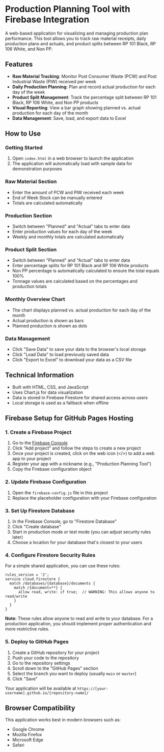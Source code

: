 # Production Planning Tool with Firebase Integration

A web-based application for visualizing and managing production plan performance. This tool allows you to track raw material receipts, daily production plans and actuals, and product splits between RP 101 Black, RP 106 White, and Non PP.

## Features

- **Raw Material Tracking**: Monitor Post Consumer Waste (PCW) and Post Industrial Waste (PIW) received per week
- **Daily Production Planning**: Plan and record actual production for each day of the week
- **Product Split Management**: Track the percentage split between RP 101 Black, RP 106 White, and Non PP products
- **Visual Reporting**: View a bar graph showing planned vs. actual production for each day of the month
- **Data Management**: Save, load, and export data to Excel

## How to Use

### Getting Started

1. Open `index.html` in a web browser to launch the application
2. The application will automatically load with sample data for demonstration purposes

### Raw Material Section

- Enter the amount of PCW and PIW received each week
- End of Week Stock can be manually entered
- Totals are calculated automatically

### Production Section

- Switch between "Planned" and "Actual" tabs to enter data
- Enter production values for each day of the week
- Weekly and monthly totals are calculated automatically

### Product Split Section

- Switch between "Planned" and "Actual" tabs to enter data
- Enter percentage splits for RP 101 Black and RP 106 White products
- Non PP percentage is automatically calculated to ensure the total equals 100%
- Tonnage values are calculated based on the percentages and production totals

### Monthly Overview Chart

- The chart displays planned vs. actual production for each day of the month
- Actual production is shown as bars
- Planned production is shown as dots

### Data Management

- Click "Save Data" to save your data to the browser's local storage
- Click "Load Data" to load previously saved data
- Click "Export to Excel" to download your data as a CSV file

## Technical Information

- Built with HTML, CSS, and JavaScript
- Uses Chart.js for data visualization
- Data is stored in Firebase Firestore for shared access across users
- Local storage is used as a fallback when offline

## Firebase Setup for GitHub Pages Hosting

### 1. Create a Firebase Project

1. Go to the [Firebase Console](https://console.firebase.google.com/)
2. Click "Add project" and follow the steps to create a new project
3. Once your project is created, click on the web icon (</>) to add a web app to your project
4. Register your app with a nickname (e.g., "Production Planning Tool")
5. Copy the Firebase configuration object

### 2. Update Firebase Configuration

1. Open the `firebase-config.js` file in this project
2. Replace the placeholder configuration with your Firebase configuration

### 3. Set Up Firestore Database

1. In the Firebase Console, go to "Firestore Database"
2. Click "Create database"
3. Start in production mode or test mode (you can adjust security rules later)
4. Choose a location for your database that's closest to your users

### 4. Configure Firestore Security Rules

For a simple shared application, you can use these rules:

```
rules_version = '2';
service cloud.firestore {
  match /databases/{database}/documents {
    match /{document=**} {
      allow read, write: if true;  // WARNING: This allows anyone to read/write
    }
  }
}
```

**Note:** These rules allow anyone to read and write to your database. For a production application, you should implement proper authentication and more restrictive rules.

### 5. Deploy to GitHub Pages

1. Create a GitHub repository for your project
2. Push your code to the repository
3. Go to the repository settings
4. Scroll down to the "GitHub Pages" section
5. Select the branch you want to deploy (usually `main` or `master`)
6. Click "Save"

Your application will be available at `https://[your-username].github.io/[repository-name]/`

## Browser Compatibility

This application works best in modern browsers such as:
- Google Chrome
- Mozilla Firefox
- Microsoft Edge
- Safari